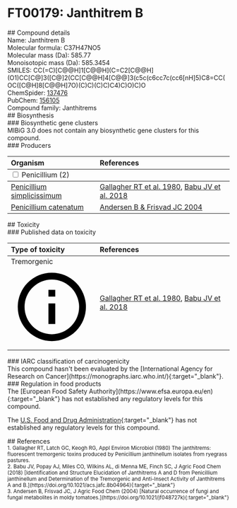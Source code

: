 
# FT00179: Janthitrem B
<div class="molecule_image" style="float:left">
<img data-smiles= C=C(C)[C@H]1O[C@H]2CC[C@@]3(C)[C@@](O)(CC[C@H]4CC5=C(NC6=CC7=C(C=C56)[C@@H](O)[C@H]5C7=CC(C)(C)OC5(C)C)[C@@]43C)C2=C[C@H]1O data-smiles-options="{ 'width': 350, 'height': 350 }" />
</div>
## Compound details
<div style="overflow:hidden">
Name: Janthitrem B<br>
Molecular formula: C37H47NO5<br>
Molecular mass (Da): 585.77<br>
Monoisotopic mass (Da): 585.3454<br>
<div class="break_all">
SMILES: CC(=C)[C@@H]1[C@@H](C=C2[C@@H](O1)CC[C@]3([C@]2(CC[C@@H]4[C@@]3(c5c(c6cc7c(cc6[nH]5)C8=CC(OC([C@H]8[C@@H]7O)(C)C)(C)C)C4)C)O)C)O<br>
</div>
        ChemSpider: <a href=https://www.chemspider.com/Chemical-Structure.137476.html target="_blank">137476</a><br>
        PubChem: <a href=https://pubchem.ncbi.nlm.nih.gov/compound/156105 target="_blank">156105</a><br>
    Compound family: Janthitrems<br>
</div>

<div markdown="block" class="section">
## Biosynthesis
<div markdown="block" class="subsection">
### Biosynthetic gene clusters
<div markdown="block" class="indented_block">
MIBiG 3.0 does not contain any biosynthetic gene clusters for this compound.
</div>
</div>

<div markdown="block" class="subsection">
### Producers
<table>
<thead>
<tr>
<th style="text-align: left;" role="columnheader" width="40%" data-sort-default>Organism</th>
<th style="text-align: left;" role="columnheader" width="60%">References</th>
</tr>
</thead>
        <tbody class="header">
        <tr>
        <td style="text-align: left;" colspan="2">
        <input type="checkbox" data-toggle="toggle" id=Penicillium>
        <label for=Penicillium>Penicillium (2)</label>
        </td>
        </tr>
        </tbody>
        <tbody class="hide">
                <tr>
                <td style="text-align: left;"><a href="https://www.ncbi.nlm.nih.gov/Taxonomy/Browser/wwwtax.cgi?mode=Info&id=5079" target="_blank">Penicillium simplicissimum</a></td>
                <td style="text-align: left;"><a href="#REF00121">Gallagher RT et al. 1980</a>, <a href="#REF00122">Babu JV et al. 2018</a></td>
                </tr>
                <tr>
                <td style="text-align: left;"><a href="https://www.ncbi.nlm.nih.gov/Taxonomy/Browser/wwwtax.cgi?mode=Info&id=1263196" target="_blank">Penicillium catenatum</a></td>
                <td style="text-align: left;"><a href="#REF00373">Andersen B &amp; Frisvad JC 2004</a></td>
                </tr>
        </tbody>
</table>
</div>
</div>

<div markdown="block" class="section">
## Toxicity
<div markdown="block" class="subsection">
### Published data on toxicity
<table>
<thead>
<tr>
<th style="text-align: left;" role="columnheader" width="40%" data-sort-default>Type of toxicity</th>
<th style="text-align: left;" role="columnheader" width="60%">References</th>
</tr>
</thead>
<tbody>
<tr>
<td style="text-align: left;">Tremorgenic <span class="twemoji" title="Induces tremors"><svg xmlns="http://www.w3.org/2000/svg" viewBox="0 0 24 24"><path d="M11 9h2V7h-2m1 13c-4.41 0-8-3.59-8-8s3.59-8 8-8 8 3.59 8 8-3.59 8-8 8m0-18A10 10 0 0 0 2 12a10 10 0 0 0 10 10 10 10 0 0 0 10-10A10 10 0 0 0 12 2m-1 15h2v-6h-2v6Z"></path></svg></span></td>
<td style="text-align: left;"><a href="#REF00121">Gallagher RT et al. 1980</a>, <a href="#REF00122">Babu JV et al. 2018</a></td>
</tr>
</tbody>
</table>
</div>

<div markdown="block" class="subsection">
### IARC classification of carcinogenicity
<div markdown="block" class="indented_block">
This compound hasn't been evaluated by the [International Agency for Research on Cancer](https://monographs.iarc.who.int/){:target="_blank"}.<br>
</div>
</div>

<div markdown="block" class="subsection">
### Regulation in food products
<div markdown="block" class="indented_block">
The [European Food Safety Authority](https://www.efsa.europa.eu/en){:target="_blank"} has not established any regulatory levels for this compound. <br>

The [U.S. Food and Drug Administration](https://www.fda.gov/){:target="_blank"} has not established any regulatory levels for this compound. <br>

</div>
</div>

</div>

<div markdown="block" class="section">
## References
<div markdown="block" style="font-size: smaller;">
<span id=REF00121>
1. Gallagher RT, Latch GC, Keogh RG, Appl Environ Microbiol (1980) The janthitrems: fluorescent tremorgenic toxins produced by Penicillium janthinellum isolates from ryegrass pastures.<br>
</span>

<span id=REF00122>
2. Babu JV, Popay AJ, Miles CO, Wilkins AL, di Menna ME, Finch SC, J Agric Food Chem (2018) [Identification and Structure Elucidation of Janthitrems A and D from Penicillium janthinellum and Determination of the Tremorgenic and Anti-Insect Activity of Janthitrems A and B.](https://doi.org/10.1021/acs.jafc.8b04964){:target="_blank"}<br>
</span>

<span id=REF00373>
3. Andersen B, Frisvad JC, J Agric Food Chem (2004) [Natural occurrence of fungi and fungal metabolites in moldy tomatoes.](https://doi.org/10.1021/jf048727k){:target="_blank"}<br>
</span>

</div>
</div>

<script type="text/javascript" src="https://unpkg.com/smiles-drawer@2.0.1/dist/smiles-drawer.min.js"></script>
<script>
    SmiDrawer.apply();
</script>